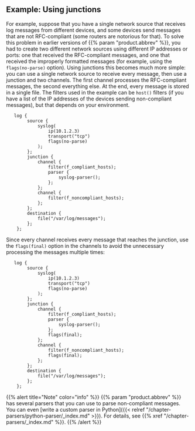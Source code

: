 ---
---
<!-- DISCLAIMER: This file is based on the syslog-ng Open Source Edition documentation https://github.com/balabit/syslog-ng-ose-guides/commit/2f4a52ee61d1ea9ad27cb4f3168b95408fddfdf2 and is used under the terms of The syslog-ng Open Source Edition Documentation License. The file has been modified by Axoflow. -->

## Example: Using junctions

For example, suppose that you have a single network source that receives log messages from different devices, and some devices send messages that are not RFC-compliant (some routers are notorious for that). To solve this problem in earlier versions of {{% param "product.abbrev" %}}, you had to create two different network sources using different IP addresses or ports: one that received the RFC-compliant messages, and one that received the improperly formatted messages (for example, using the `flags(no-parse)` option). Using junctions this becomes much more simple: you can use a single network source to receive every message, then use a junction and two channels. The first channel processes the RFC-compliant messages, the second everything else. At the end, every message is stored in a single file. The filters used in the example can be `host()` filters (if you have a list of the IP addresses of the devices sending non-compliant messages), but that depends on your environment.

```shell
   log {
        source {
            syslog(
                ip(10.1.2.3)
                transport("tcp")
                flags(no-parse)
            );
        };
        junction {
            channel {
                filter(f_compliant_hosts);
                parser {
                    syslog-parser();
                };
            };
            channel {
                filter(f_noncompliant_hosts);
            };
        };
        destination {
            file("/var/log/messages");
        };
    };
```

Since every channel receives every message that reaches the junction, use the `flags(final)` option in the channels to avoid the unnecessary processing the messages multiple times:

```shell
   log {
        source {
            syslog(
                ip(10.1.2.3)
                transport("tcp")
                flags(no-parse)
            );
        };
        junction {
            channel {
                filter(f_compliant_hosts);
                parser {
                    syslog-parser();
                };
                flags(final);
            };
            channel {
                filter(f_noncompliant_hosts);
                flags(final);
            };
        };
        destination {
            file("/var/log/messages");
        };
    };
```

{{% alert title="Note" color="info" %}}
{{% param "product.abbrev" %}} has several parsers that you can use to parse non-compliant messages. You can even [write a custom parser in Python]({{< relref "/chapter-parsers/python-parser/_index.md" >}}). For details, see {{% xref "/chapter-parsers/_index.md" %}}.
{{% /alert %}}

